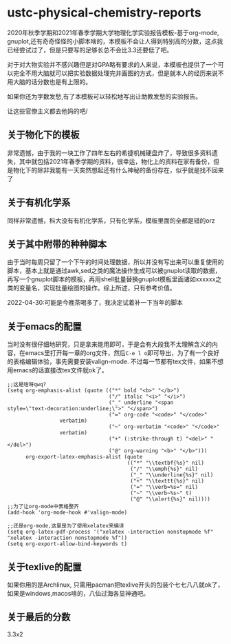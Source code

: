 # ustc-physical-chemistry-reports
2020年秋季学期和2021年春季学期大学物理化学实验报告模板-基于org-mode, gnuplot,还有奇奇怪怪的小脚本啥的，本模板不会让人得到特别高的分数，这点我已经尝试过了，但是只要写的足够长总不会比3.3还要低了吧。

对于对大物实验并不感兴趣但是对GPA略有要求的人来说，本模板也提供了一个可以完全不用大脑就可以把实验数据处理完并画图的方式，但是就本人的经历来说不用大脑的话分数也是有上限的。

如果你还为字数发愁,有了本模板可以轻松地写出让助教发愁的实验报告。

让这些官僚主义都去他妈的吧/

## 关于物化下的模板
非常遗憾，由于我的一块工作了四年左右的希捷机械硬盘炸了，导致很多资料遗失，其中就包括2021年春季学期的资料，很幸运，物化上的资料在家有备份，但是物化下的除非我能有一天突然想起还有什么神秘的备份存在，似乎就是找不回来了

## 关于有机化学系
同样非常遗憾，科大没有有机化学系，只有化学系，模板里面的全都是错的orz

## 关于其中附带的种种脚本
由于当时每周只留了一个下午的时间处理数据，所以并没有写出来可以重复使用的脚本，基本上就是通过awk,sed之类的魔法操作生成可以被gnuplot读取的数据，再写一个gnuplot脚本的模板，再用shell批量替换gnuplot模板里面诸如xxxxxx之类的变量名，实现批量绘图的操作。综上所述，只有参考价值。

2022-04-30:可能是今晚茶喝多了，我决定试着补一下当年的脚本

## 关于emacs的配置
当时没有很仔细地研究，只是拿来能用即可，于是会有大段我不太理解含义的内容，在emacs里打开每一章的org文件，然后`C-e l o`即可导出，为了有一个良好的表格编辑体验，事先需要安装valign-mode. 不过每一节都有tex文件，如果不想用emacs的话直接改tex文件就ok了。
```
;;这是啥呀qwq?
(setq org-emphasis-alist (quote (("*" bold "<b>" "</b>") 
                                 ("/" italic "<i>" "</i>")
                                 ("_" underline "<span 
style=\"text-decoration:underline;\">" "</span>")
                                 ("=" org-code "<code>" "</code>"
                 verbatim)
                                 ("~" org-verbatim "<code>" "</code>"
                 verbatim)
                                 ("+" (:strike-through t) "<del>" "</del>")
                                 ("@" org-warning "<b>" "</b>")))
      org-export-latex-emphasis-alist (quote 
                                       (("*" "\\textbf{%s}" nil)
                                        ("/" "\\emph{%s}" nil) 
                                        ("_" "\\underline{%s}" nil)
                                        ("+" "\\texttt{%s}" nil)
                                        ("=" "\\verb=%s=" nil)
                                        ("~" "\\verb~%s~" t)
                                        ("@" "\\alert{%s}" nil))))
;;为了让org-mode中表格整齐
(add-hook 'org-mode-hook #'valign-mode)

;;还是org-mode,这里是为了使用xelatex来编译
(setq org-latex-pdf-process '("xelatex -interaction nonstopmode %f" "xelatex -interaction nonstopmode %f"))
(setq org-export-allow-bind-keywords t)

```

## 关于texlive的配置
如果你用的是Archlinux, 只需用pacman把texlive开头的包装个七七八八就ok了，如果是windows,macos啥的，八仙过海各显神通吧。

## 关于最后的分数
3.3x2

